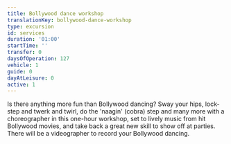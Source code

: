 ```yaml
---
title: Bollywood dance workshop
translationKey: bollywood-dance-workshop
type: excursion
id: services
duration: '01:00'
startTime: ''
transfer: 0
daysOfOperation: 127
vehicle: 1
guide: 0
dayAtLeisure: 0
active: 1
---
```

Is there anything more fun than Bollywood dancing? Sway your hips, lock-step and twerk and twirl, do the 'naagin' (cobra) step and many more with a choreographer in this one-hour workshop, set to lively music from hit Bollywood movies, and take back a great new skill to show off at parties. There will be a videographer to record your Bollywood dancing.